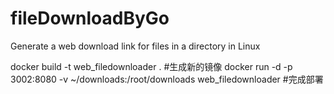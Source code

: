 # fileDownloadByGo
Generate a web download link for files in a directory in Linux

docker build -t web_filedownloader . #生成新的镜像 
docker run -d -p 3002:8080 -v ~/downloads:/root/downloads web_filedownloader  #完成部署
